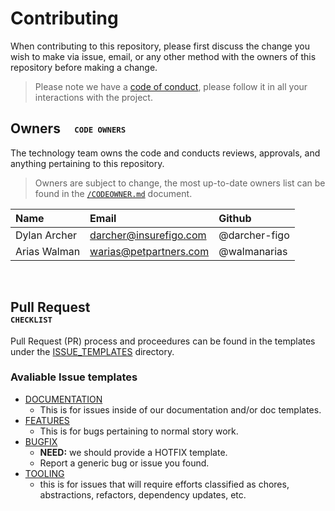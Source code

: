 # Contributing

When contributing to this repository, please first discuss the change you wish to make via issue, email, or any other method with the owners of this repository before making a change.

> Please note we have a [code of conduct](./CODE_OF_CONDUCT.md), please follow it in all your interactions with the project.

## Owners &nbsp; <code><sub><sup> CODE OWNERS </sup></sub></code>

The technology team owns the code and conducts reviews, approvals, and anything pertaining to this repository.

> Owners are subject to change, the most up-to-date owners list can be found in the [`/CODEOWNER.md`](/CODEOWNER.md) document.

| Name          | Email                    | Github             |
| :------------ | :----------------------- | :----------------- |
| Dylan Archer  | darcher@insurefigo.com   | @darcher-figo      |
| Arias Walman  | warias@petpartners.com   | @walmanarias       |

<br /><tr><td colspan="6">

## Pull Request &nbsp; <code><sub><sup> CHECKLIST </sup></sub></code>

Pull Request (PR) process and proceedures can be found in the templates under the [ISSUE_TEMPLATES](./ISSUE_TEMPLATES) directory.

### Avaliable Issue templates

- [DOCUMENTATION](./ISSUE_TEMPLATES/DOCUMENTATION.yml)
    - This is for issues inside of our documentation and/or doc templates. 
- [FEATURES](./ISSUE_TEMPLATES/FEATURE.yml)
    - This is for bugs pertaining to normal story work. 
- [BUGFIX](./ISSUE_TEMPLATES/BUGFIX.yml)
    - **NEED:** we should provide a HOTFIX template.
    - Report a generic bug or issue you found.
- [TOOLING](./ISSUE_TEMPLATES/TOOLING.yml)
    - this is for issues that will require efforts classified as chores, abstractions, refactors, dependency updates, etc.


<br /></tr></table>